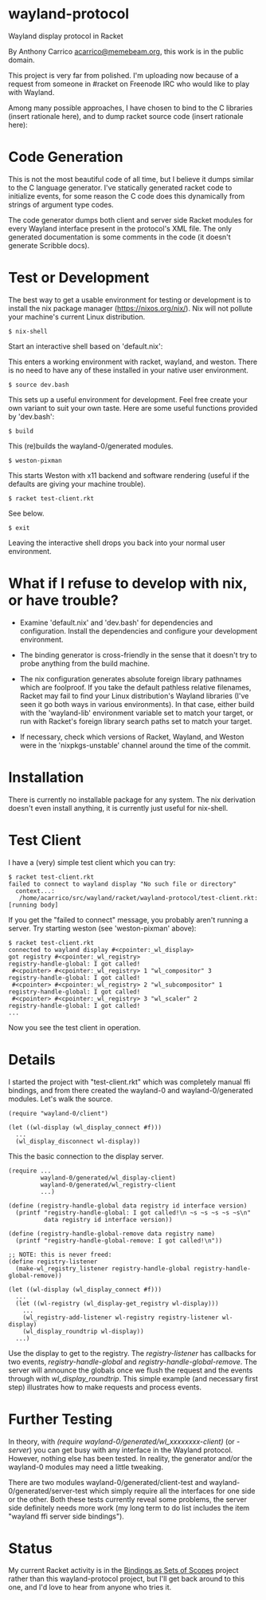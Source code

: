# wayland-protocol
Wayland display protocol in Racket

By Anthony Carrico <acarrico@memebeam.org>, this work is in the public
domain.

This project is very far from polished. I'm uploading now because of a
request from someone in #racket on Freenode IRC who would like to play
with Wayland.

Among many possible approaches, I have chosen to bind to the C
libraries (insert rationale here), and to dump racket source code
(insert rationale here):

# Code Generation

This is not the most beautiful code of all time, but I believe it
dumps similar to the C language generator. I've statically generated
racket code to initialize events, for some reason the C code does this
dynamically from strings of argument type codes.

The code generator dumps both client and server side Racket modules
for every Wayland interface present in the protocol's XML file. The
only generated documentation is some comments in the code (it doesn't
generate Scribble docs).

# Test or Development

The best way to get a usable environment for testing or development is
to install the nix package manager (https://nixos.org/nix/). Nix will
not pollute your machine's current Linux distribution.

`$ nix-shell`

Start an interactive shell based on 'default.nix':

This enters a working environment with racket, wayland, and weston.
There is no need to have any of these installed in your native user
environment.

`$ source dev.bash`

This sets up a useful environment for development. Feel free create
your own variant to suit your own taste. Here are some useful
functions provided by 'dev.bash':

`$ build`

This (re)builds the wayland-0/generated modules.

`$ weston-pixman`

This starts Weston with x11 backend and software rendering (useful if
the defaults are giving your machine trouble).

`$ racket test-client.rkt`

See below.

`$ exit`

Leaving the interactive shell drops you back into your normal
user environment.

# What if I refuse to develop with nix, or have trouble?

* Examine 'default.nix' and 'dev.bash' for dependencies and
configuration. Install the dependencies and configure your development
environment.

* The binding generator is cross-friendly in the sense that it doesn't
try to probe anything from the build machine.

* The nix configuration generates absolute foreign library pathnames
which are foolproof. If you take the default pathless relative
filenames, Racket may fail to find your Linux distribution's Wayland
libraries (I've seen it go both ways in various environments). In that
case, either build with the 'wayland-lib' environment variable set to
match your target, or run with Racket's foreign library search paths
set to match your target.

* If necessary, check which versions of Racket, Wayland, and Weston
were in the 'nixpkgs-unstable' channel around the time of the commit.

# Installation

There is currently no installable package for any system. The nix
derivation doesn't even install anything, it is currently just useful
for nix-shell.

# Test Client

I have a (very) simple test client which you can try:

```
$ racket test-client.rkt
failed to connect to wayland display "No such file or directory"
  context...:
   /home/acarrico/src/wayland/racket/wayland-protocol/test-client.rkt: [running body]
```

If you get the "failed to connect" message, you probably aren't
running a server. Try starting weston (see 'weston-pixman' above):

```
$ racket test-client.rkt
connected to wayland display #<cpointer:_wl_display>
got registry #<cpointer:_wl_registry>
registry-handle-global: I got called!
 #<cpointer> #<cpointer:_wl_registry> 1 "wl_compositor" 3
registry-handle-global: I got called!
 #<cpointer> #<cpointer:_wl_registry> 2 "wl_subcompositor" 1
registry-handle-global: I got called!
 #<cpointer> #<cpointer:_wl_registry> 3 "wl_scaler" 2
registry-handle-global: I got called!
...
```

Now you see the test client in operation.

# Details

I started the project with "test-client.rkt" which was completely
manual ffi bindings, and from there created the wayland-0 and
wayland-0/generated modules. Let's walk the source.

```
(require "wayland-0/client")

(let ((wl-display (wl_display_connect #f)))
  ...
  (wl_display_disconnect wl-display))
```

This the basic connection to the display server.

```
(require ...
         wayland-0/generated/wl_display-client)
         wayland-0/generated/wl_registry-client
         ...)

(define (registry-handle-global data registry id interface version)
  (printf "registry-handle-global: I got called!\n ~s ~s ~s ~s ~s\n"
          data registry id interface version))

(define (registry-handle-global-remove data registry name)
  (printf "registry-handle-global-remove: I got called!\n"))

;; NOTE: this is never freed:
(define registry-listener
  (make-wl_registry_listener registry-handle-global registry-handle-global-remove))

(let ((wl-display (wl_display_connect #f)))
  ...
  (let ((wl-registry (wl_display-get_registry wl-display)))
    ...
    (wl_registry-add-listener wl-registry registry-listener wl-display)
    (wl_display_roundtrip wl-display))
  ...)
```

Use the display to get to the registry. The *registry-listener* has
callbacks for two events, *registry-handle-global* and
*registry-handle-global-remove*. The server will announce the globals
once we flush the request and the events through with
*wl_display_roundtrip*. This simple example (and necessary first step)
illustrates how to make requests and process events.

# Further Testing

In theory, with *(require wayland-0/generated/wl_xxxxxxxx-client)* (or
*-server*) you can get busy with any interface in the Wayland
protocol. However, nothing else has been tested. In reality, the
generator and/or the wayland-0 modules may need a little
tweaking.

There are two modules wayland-0/generated/client-test and
wayland-0/generated/server-test which simply require all the
interfaces for one side or the other. Both these tests currently
reveal some problems, the server side definitely needs more work (my
long term to do list includes the item "wayland ffi server side
bindings").

# Status

My current Racket activity is in the
[Bindings as Sets of Scopes](https://github.com/acarrico/evaluator)
project rather than this wayland-protocol project, but I'll get back
around to this one, and I'd love to hear from anyone who tries it.
